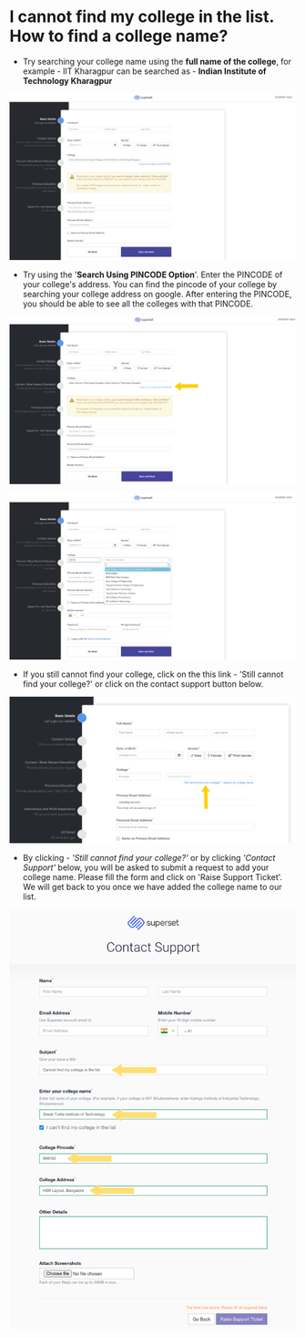 # I cannot find my college in the list. How to find a college name?

* Try searching your college name using the **full name of the college**, for example - IIT Kharagpur can be searched as - **Indian Institute of Technology Kharagpur**

![](../../.gitbook/assets/image%20%2864%29.png)

* Try using the '**Search Using PINCODE Option**'. Enter the PINCODE of your college's address. You can find the pincode of your college by searching your college address on google. After entering the PINCODE, you should be able to see all the colleges with that PINCODE.

![](../../.gitbook/assets/image%20%28173%29.png)

![](../../.gitbook/assets/image%20%2861%29%20%281%29.png)

* If you still cannot find your college, click on the this link - 'Still cannot find your college?' or click on the contact support button below.

![](../../.gitbook/assets/image%20%28216%29.png)

* By clicking - _'Still cannot find your college?'_  or by clicking _'Contact Support'_  below, you will be asked to submit a request to add your college name. Please fill the form and click on 'Raise Support Ticket'. We will get back to you once we have added the college name to our list. 

![](../../.gitbook/assets/image%20%28269%29.png)

 

